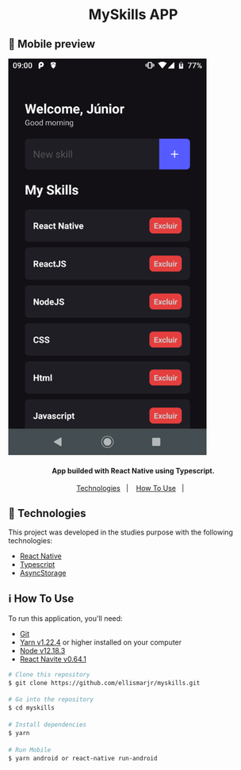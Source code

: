 <h1 align="center">
  MySkills APP
</h1>

## :iphone: Mobile preview
<p align="left">
  <img height="800" src="https://github.com/ellismarjr/myskills/blob/master/preview.png">
</p>

<h4 align="center">
  App builded with React Native using Typescript.
</h4>

<p align="center">
  <a href="#rocket-technologies">Technologies</a>&nbsp;&nbsp;&nbsp;|&nbsp;&nbsp;&nbsp;
  <a href="#information_source-how-to-use">How To Use</a>&nbsp;&nbsp;&nbsp;|&nbsp;&nbsp;&nbsp;
</p>

## :rocket: Technologies

This project was developed in the studies purpose with the following technologies:

- [React Native](https://reactnative.dev/)
- [Typescript](https://www.typescriptlang.org/)
- [AsyncStorage](https://react-native-async-storage.github.io/async-storage/)


## :information_source: How To Use

To run this application, you'll need:
- [Git](https://git-scm.com)
- [Yarn v1.22.4](https://yarnpkg.com/) or higher installed on your computer
- [Node v12.18.3](https://nodejs.org/en/)
- [React Navite v0.64.1](https://reactnative.dev/)

```bash
# Clone this repository
$ git clone https://github.com/ellismarjr/myskills.git

# Go into the repository
$ cd myskills

# Install dependencies
$ yarn

# Run Mobile
$ yarn android or react-native run-android

```


